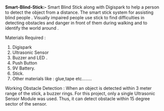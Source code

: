 **Smart-Blind-Stick:-**
Smart Blind Stick along with Digispark to help a person to detect the object from a distance.
The smart stick system for assisting blind people . Visually impaired people use stick to find difficulties in detecting obstacles and danger in front of them during walking and to identify the world around .

Materials Required :
1.	Digispark
2.	Ultrasonic Sensor 
3.	Buzzer and LED .
4.	Push Button
5.	9V Battery.
6.	Stick.
7.	Other materials like : glue,tape etc........
 
Working
Obstacle Detection : When an object is detected within 3 meter range of the stick, a buzzer rings. For this project, only a single Ultrasonic Sensor Module was used. Thus, it can detect obstacle within 15 degree sector of the sensor. 
